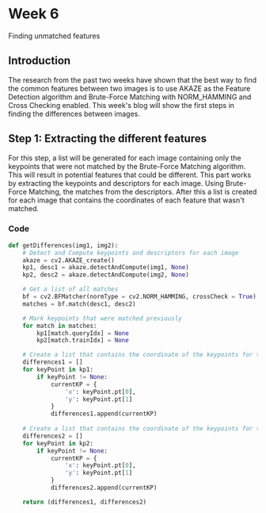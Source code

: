 # Week 6
Finding unmatched features

## Introduction
The research from the past two weeks have shown that the best way to find the common features between two images is to use AKAZE as the Feature Detection algorithm and Brute-Force Matching with NORM_HAMMING and Cross Checking enabled. This week's blog will show the first steps in finding the differences between images.

## Step 1: Extracting the different features

For this step, a list will be generated for each image containing only the keypoints that were not matched by the Brute-Force Matching algorithm. This will result in potential features that could be different. This part works by extracting the keypoints and descriptors for each image. Using Brute-Force Matching, the matches from the descriptors. After this a list is created for each image that contains the coordinates of each feature that wasn't matched.

### Code
```python
def getDifferences(img1, img2):
    # Detect and Compute keypoints and descriptors for each image
    akaze = cv2.AKAZE_create()
    kp1, desc1 = akaze.detectAndCompute(img1, None)
    kp2, desc2 = akaze.detectAndCompute(img2, None)

    # Get a list of all matches
    bf = cv2.BFMatcher(normType = cv2.NORM_HAMMING, crossCheck = True)
    matches = bf.match(desc1, desc2)

    # Mark keypoints that were matched previously
    for match in matches:
        kp1[match.queryIdx] = None
        kp2[match.trainIdx] = None

    # Create a list that contains the coordinate of the keypoints for the first image
    differences1 = []
    for keyPoint in kp1:
        if keyPoint != None:
            currentKP = {
                'x': keyPoint.pt[0],
                'y': keyPoint.pt[1]
            }
            differences1.append(currentKP)
            
    # Create a list that contains the coordinate of the keypoints for the second image
    differences2 = []
    for keyPoint in kp2:
        if keyPoint != None:
            currentKP = {
                'x': keyPoint.pt[0],
                'y': keyPoint.pt[1]
            }
            differences2.append(currentKP)

    return (differences1, differences2)
```
